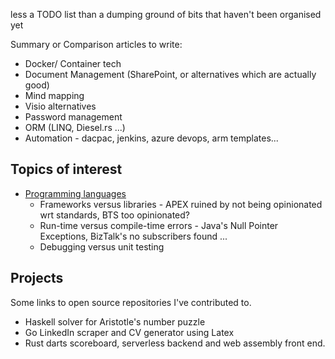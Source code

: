 less a TODO list than a dumping ground of bits that haven't been organised yet

Summary or Comparison articles to write:
* Docker/ Container tech
* Document Management (SharePoint, or alternatives which are actually good)
* Mind mapping
* Visio alternatives
* Password management
* ORM (LINQ, Diesel.rs ...)
* Automation - dacpac, jenkins, azure devops, arm templates...

## Topics of interest

* [Programming languages](programming/index.md)  
  * Frameworks versus libraries - APEX ruined by not being opinionated wrt standards, BTS too opinionated?
  * Run-time versus compile-time errors - Java's Null Pointer Exceptions, BizTalk's no subscribers found ...
  * Debugging versus unit testing



## Projects

Some links to open source repositories I've contributed to.
* Haskell solver for Aristotle's number puzzle
* Go LinkedIn scraper and CV generator using Latex
* Rust darts scoreboard, serverless backend and web assembly front end.
